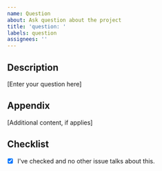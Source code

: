 ```yaml
---
name: Question
about: Ask question about the project
title: 'question: '
labels: question
assignees: ''
---
```


## Description

[Enter your question here]

## Appendix

[Additional content, if applies]

## Checklist

- [x] I've checked and no other issue talks about this.
